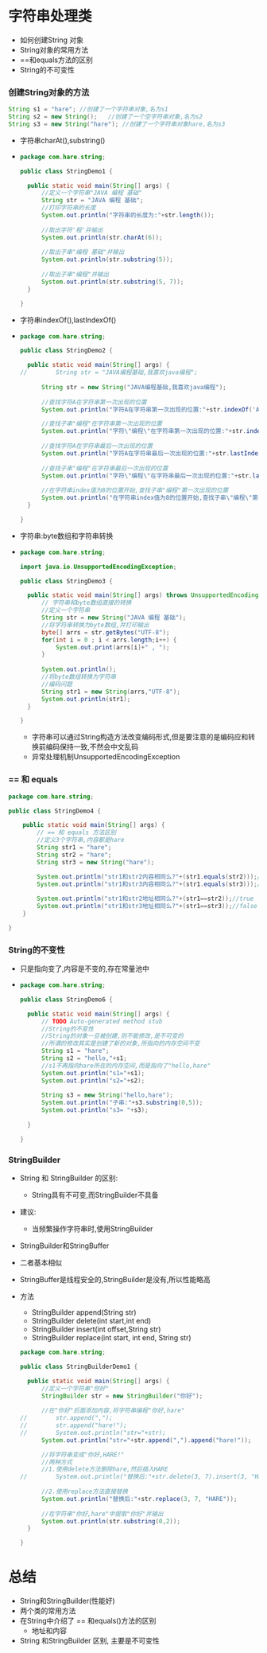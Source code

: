 # 字符串处理类

* 如何创建String 对象
* String对象的常用方法
* ==和equals方法的区别
* String的不可变性

### 创建String对象的方法

```java
String s1 = "hare";	//创建了一个字符串对象,名为s1
String s2 = new String();	//创建了一个空字符串对象,名为s2
String s3 = new String("hare");	//创建了一个字符串对象hare,名为s3
```

* 字符串charAt(),substring()

* ```java
  package com.hare.string;
  
  public class StringDemo1 {
  
  	public static void main(String[] args) {
  		//定义一个字符串"JAVA 编程 基础"
  		String str = "JAVA 编程 基础";
  		//打印字符串的长度
  		System.out.println("字符串的长度为:"+str.length());
  		
  		//取出字符'程'并输出
  		System.out.println(str.charAt(6));
  		
  		//取出子串"编程 基础"并输出
  		System.out.println(str.substring(5));
  		
  		//取出子串"编程"并输出
  		System.out.println(str.substring(5, 7));
  	}
  
  }
  
  ```

* 字符串indexOf(),lastIndexOf()

* ```java
  package com.hare.string;
  
  public class StringDemo2 {
  
  	public static void main(String[] args) {
  //		String str = "JAVA编程基础,我喜欢java编程";
  		
  		String str = new String("JAVA编程基础,我喜欢java编程");
  		
  		//查找字符A在字符串第一次出现的位置
  		System.out.println("字符A在字符串第一次出现的位置:"+str.indexOf('A'));
  
  		//查找子串"编程"在字符串第一次出现的位置
  		System.out.println("字符\"编程\"在字符串第一次出现的位置:"+str.indexOf("编程"));
  		
  		//查找字符A在字符串最后一次出现的位置
  		System.out.println("字符A在字符串最后一次出现的位置:"+str.lastIndexOf('A'));
  		
  		//查找子串"编程"在字符串最后一次出现的位置
  		System.out.println("字符\"编程\"在字符串最后一次出现的位置:"+str.lastIndexOf("编程"));
  		
  		//在字符串index值为8的位置开始,查找子串"编程"第一次出现的位置
  		System.out.println("在字符串index值为8的位置开始,查找子串\"编程\"第一次出现的位置:"+str.indexOf("编程",8));
  	}
  
  }
  
  ```

* 字符串:byte数组和字符串转换

* ```java
  package com.hare.string;
  
  import java.io.UnsupportedEncodingException;
  
  public class StringDemo3 {
  
  	public static void main(String[] args) throws UnsupportedEncodingException {
  		// 字符串和byte数组直接的转换
  		//定义一个字符串
  		String str = new String("JAVA 编程 基础");
  		//将字符串转换为byte数组,并打印输出
  		byte[] arrs = str.getBytes("UTF-8");
  		for(int i = 0 ; i < arrs.length;i++) {
  			System.out.print(arrs[i]+" , ");
  		}
  		
  		System.out.println();
  		//将byte数组转换为字符串
  		//编码问题
  		String str1 = new String(arrs,"UTF-8");
  		System.out.println(str1);
  	}
  
  }
  ```

  * 字符串可以通过String构造方法改变编码形式,但是要注意的是编码应和转换前编码保持一致,不然会中文乱码
  * 异常处理机制UnsupportedEncodingException



### == 和 equals 

```java
package com.hare.string;

public class StringDemo4 {

	public static void main(String[] args) {
		// == 和 equals 方法区别
		//定义3个字符串,内容都是hare
		String str1 = "hare";
		String str2 = "hare";
		String str3 = new String("hare");

		System.out.println("str1和str2内容相同么?"+(str1.equals(str2)));//true
		System.out.println("str1和str3内容相同么?"+(str1.equals(str3)));//true
		
		System.out.println("str1和str2地址相同么?"+(str1==str2));//true
		System.out.println("str1和str3地址相同么?"+(str1==str3));//false
	}

}

```

### String的不变性

* 只是指向变了,内容是不变的,存在常量池中

* ```java
  package com.hare.string;
  
  public class StringDemo6 {
  
  	public static void main(String[] args) {
  		// TODO Auto-generated method stub
  		//String的不变性
  		//String的对象一旦被创建,则不能修改,是不可变的
  		//所谓的修改其实是创建了新的对象,所指向的内存空间不变
  		String s1 = "hare";
  		String s2 = "hello,"+s1;
  		//s1不再指向hare所在的内存空间,而是指向了"hello,hare"
  		System.out.println("s1="+s1);
  		System.out.println("s2="+s2);
  		
  		String s3 = new String("hello,hare");
  		System.out.println("子串:"+s3.substring(0,5));
  		System.out.println("s3= "+s3);
  		
  	}
  
  }
  
  ```



### StringBuilder

* String 和 StringBuilder 的区别:
  * String具有不可变,而StringBuilder不具备
* 建议:
  * 当频繁操作字符串时,使用StringBuilder
* StringBuilder和StringBuffer
* 二者基本相似
* StringBuffer是线程安全的,StringBuilder是没有,所以性能略高





* 方法

  * StringBuilder append(String str)
  * StringBuilder delete(int start,int end)
  * StringBuilder insert(int offset,String str)
  * StringBuilder replace(int start, int end, String str)

  ```java
  package com.hare.string;
  
  public class StringBuilderDemo1 {
  
  	public static void main(String[] args) {
  		//定义一个字符串"你好"
  		StringBuilder str = new StringBuilder("你好");
  		
  		//在"你好"后面添加内容,将字符串编程"你好,hare"
  //		str.append(",");
  //		str.append("hare!");
  //		System.out.println("str="+str);
  		System.out.println("str="+str.append(",").append("hare!"));
  
  		//将字符串变成"你好,HARE!"
  		//两种方式
  		//1.使用delete方法删除hare,然后插入HARE
  //		System.out.println("替换后:"+str.delete(3, 7).insert(3, "HARE"));
  		
  		//2.使用replace方法直接替换
  		System.out.println("替换后:"+str.replace(3, 7, "HARE"));
  		
  		//在字符串"你好,hare"中提取"你好"并输出
  		System.out.println(str.substring(0,2));
  	}
  
  }
  
  ```





# 总结

* String和StringBuilder(性能好)
* 两个类的常用方法
* 在String中介绍了 == 和equals()方法的区别
  * 地址和内容
* String 和StringBuilder 区别, 主要是不可变性